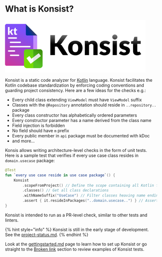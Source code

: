 # What is Konsist?

![](.gitbook/assets/konsist-logo.png)

Konsist is a static code analyzer for [Kotlin](https://kotlinlang.org/) language. Konsist facilitates the Kotlin codebase standardization by enforcing coding conventions and guarding project consistency. Here are a few ideas for the checks e.g.:

* Every child class extending `ViewModel` must have `ViewModel` suffix
* Classes with the `@Repository` annotation should reside in `..repository..` package
* Every class constructor has alphabetically ordered parameters
* Every constructor parameter has a name derived from the class name
* Field injection is forbidden
* No field should have `m` prefix
* Every public member in `api` package must be documented with kDoc
* and more...

Konsis allows writing architecture-level checks in the form of unit tests. Here is a sample test that verifies if every use case class resides in `domain.usecase` package:

```kotlin
@Test
fun `every use case reside in use case package`() {
    Konsist
        .scopeFromProject() // Define the scope containing all Kotlin files present in the project
        .classes() // Get all class declarations
        .withNameSuffix("UseCase") // Filter classes heaving name ending with 'UseCase'
        .assert { it.resideInPackages("..domain.usecase..") } // Assert that each class resides in 'any domain.usecase any' package
}
```

Konsist is intended to run as a PR-level check, similar to other tests and linters.&#x20;

{% hint style="info" %}
Konsist is still in the early stage of development. See the [project-status.md](getting-started/project-status.md "mention").
{% endhint %}

Look at the [gettingstarted.md](getting-started/gettingstarted.md "mention") page to learn how to set up Konsist or go straight to the [Broken link](broken-reference "mention") section to review examples of Konsist tests.&#x20;
